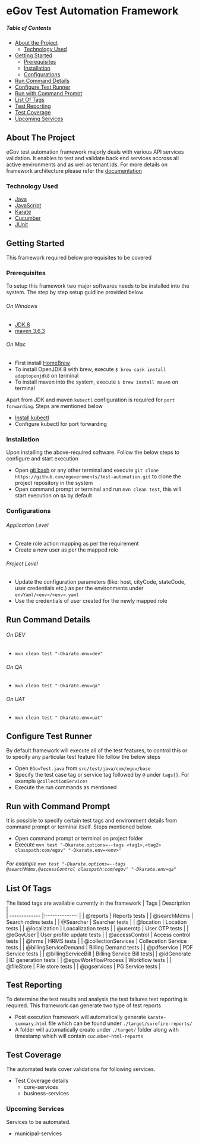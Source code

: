 # eGov Test Automation Framework
##### Table of Contents
* [About the Project](#about-the-project)
  * [Technology Used](#technology-used)
* [Getting Started](#getting-started)
  * [Prerequisites](#prerequisites)
  * [Installation](#installation)
  * [Configurations](#configurations)
* [Run Command Details](#run-command-details)
* [Configure Test Runner](#configure-test-runner)
* [Run with Command Prompt](#run-with-command-prompt)
* [List Of Tags](#list-of-tags)
* [Test Reporting](#test-reporting)
* [Test Coverage](#test-coverage)
* [Upcoming Services](#upcoming-services)


    
<!-- ABOUT THE PROJECT -->
## About The Project
eGov test automation framework majorly deals with various API services validation. It enables to test and validate back end services accross all active environments and as well as tenant ids. For more details on framework architecture please refer the [documentation](https://digit-discuss.atlassian.net/wiki/spaces/EPE/pages/1028521985/Automation+Framework+Knowledge+Base)
 
<!-- Technology Used -->
### Technology Used
 * [Java](https://www.java.com/en/)
 * [JavaScript](https://developer.mozilla.org/en-US/docs/Web/JavaScript)
 * [Karate](https://github.com/intuit/karate)
 * [Cucumber](https://cucumber.io/docs/cucumber/api/)
 * [JUnit](https://junit.org/junit4/)
 
<!-- Getting Started --> 
## Getting Started
This framework required below prerequisites to be covered

<!-- Prerequisites --> 
### Prerequisites
To setup this framework two major softwares needs to be installed into the system. The step by step setup guidline provided below
 ###### On Windows
 * [JDK 8](https://www.oracle.com/in/java/technologies/javase/javase-jdk8-downloads.html)
 * [maven 3.6.3](https://maven.apache.org/download.cgi)
###### On Mac
 * First install [HomeBrew](https://brew.sh/)
 * To install OpenJDK 8 with brew, execute `$ brew cask install adoptopenjdk8` on terminal
 * To install maven into the system, execute `$ brew install maven` on terminal
 
Apart from JDK and maven `kubectl` configuration is required for `port forwarding`. Steps are mentioned below
 * [Install kubectl](https://gist.github.com/mrbobbytables/d9e5c7224dbba989cf0b8a30d7a231a4)
 * Configure kubectl for port forwarding

<!--Installation-->
### Installation
Upon installing the above-required software. Follow the below steps to configure and start execution
* Open [git bash](https://git-scm.com/downloads) or any other terminal and execute `git clone https://github.com/egovernments/test-automation.git` to clone the project repository in the system
* Open command prompt or terminal and run `mvn clean test`, this will start execution on `QA` by default

<!--Configurations-->
### Configurations
  ###### Application Level 
  * Create role action mapping as per the requirement 
  * Create a new user as per the mapped role
  ###### Project Level 
  * Update the configuration parameters (like: host, cityCode, stateCode, user credentials etc.) as per the environments under `envYaml/<env>/<env>.yaml`
  * Use the credentials of user created for the newly mapped role
  
  
## Run Command Details
 ###### On DEV
 *  `mvn clean test "-Dkarate.env=dev"`
 ###### On QA
 *  `mvn clean test "-Dkarate.env=qa"`
 ###### On UAT
 *  `mvn clean test "-Dkarate.env=uat"`

## Configure Test Runner
By default framework will execute all of the test features, to control this or to specify any particular test feature file follow the below steps
 * Open `EGovTest.java` from `src/test/java/com/egov/base` 
 * Specify the test case tag or service tag followed by `@` under `tags{}`. For example `@collectionServices`
 * Execute the run commands as mentioned
 
## Run with Command Prompt
It is possible to specify certain test tags and environment details from command prompt or terminal itself. Steps mentioned below.
 * Open command prompt or terminal on project folder
 * Execute `mvn test "-Dkarate.options=--tags <tag1>,<tag2> classpath:com/egov" "-Dkarate.env=<env>"`
 ###### For example `mvn test "-Dkarate.options=--tags @searchMdms,@accessControl classpath:com/egov" "-Dkarate.env=qa"`  
 
## List Of Tags
The listed tags are available currently in the framework
| Tags          		      | Description   			         |        
| ------------- 		      |:-------------:			         |
| @reports      		      | Reports tests 			         | 
| @searchMdms   		      | Search mdms tests         | 
| @Searcher     		      | Searcher tests            |
| @location     		      | Location tests			         |
| @localization 		      | Loacalization tests		     |
| @userotp      		      | User OTP tests			         |
| @eGovUser				         | User profile update tests |
| @accessControl		      | Access control tests 		   |
| @hrms         		      | HRMS tests				            |
| @collectionServices 	 | Collecetion Service tests	|
| @billingServiceDemand | Billing Demand tests		    |
| @pdfservice           | PDF Service tests			      |
| @billingServiceBill   | Billing Service Bill tests|
| @idGenerate			        | ID generation tests		     |
| @egovWorkflowProcess  | Workflow tests			         |
| @fileStore			         | File store tests			       |
| @pgservices			        | PG Service tests			       | 

## Test Reporting
To determine the test results and analysis the test faliures test reporting is required. This framework can generate two type of test reports
 * Post execution framework will automatically generate `karate-summary.html` file which can be found under `./target/surefire-reports/`
 * A folder will automatically create under `./target/` folder along with timestamp which will contain `cucumber-html-reports` 
 

<!-- Test Coverage -->
## Test Coverage
The automated tests cover validations for following services.
* Test Coverage details
   * core-services
   * business-services

<!-- Upcoming Services -->
### Upcoming Services
Services to be automated.
* municipal-services
